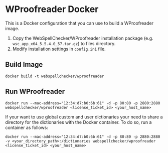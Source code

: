 # WProofreader Docker

This is a Docker configuration that you can use to build a WProofreader image.

1. Copy the WebSpellChecker/WProofreader installation package (e.g. `wsc_app_x64_5.5.4.0_57.tar.gz`) to files directory.
2. Modify installation settings in `config.ini` file.

## Build Image

```docker build -t webspellchecker/wproofreader```

## Run WProofreader

```docker run --mac-address="12:34:d7:b0:6b:61" -d -p 80:80 -p 2880:2880 webspellchecker/wproofreader <license_ticket_id> <your_host_name>```

If your want to use global custom and user dictionaries your need to share a directory for the dictionaries with the Docker container. To do so, run a container as follows:

```docker run --mac-address="12:34:d7:b0:6b:61" -d -p 80:80 -p 2880:2880 -v <your_directory_path>:/dictionaries webspellchecker/wproofreader <license_ticket_id> <your_host_name>```
